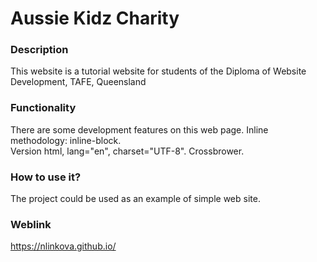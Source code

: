 # Aussie Kidz Charity

### Description
This website is a tutorial website for students of the Diploma of Website Development, TAFE, Queensland

### Functionality
There are some development features on this web page. Inline methodology: inline-block. 
<br>Version html, lang="en", charset="UTF-8". Crossbrower.

### How to use it?
The project could be used as an example of simple web site. 

### Weblink
https://nlinkova.github.io/


